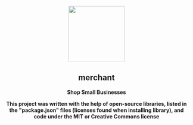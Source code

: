 <a href="#"><p align="center">
<img height=150 src="https://gdurl.com/gZ_p"/>

</p></a>
<h2 align="center">
    <strong>merchant</strong>
</h2>
<p align="center">
  <strong>Shop Small Businesses</strong>
</p>
<p align="center">
  <strong>This project was written with the help of open-source libraries, listed in the "package.json" files (licenses found when installing library), and code under the MIT or Creative Commons license</strong>
</p>
